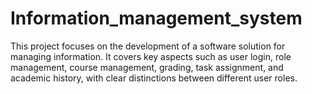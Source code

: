 # Information_management_system
This project focuses on the development of a software solution for managing information. It covers key aspects such as user login, role management, course management, grading, task assignment, and academic history, with clear distinctions between different user roles.
